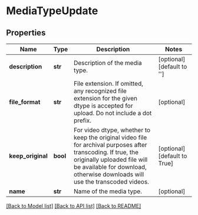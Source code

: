 # MediaTypeUpdate

## Properties
Name | Type | Description | Notes
------------ | ------------- | ------------- | -------------
**description** | **str** | Description of the media type. | [optional] [default to '']
**file_format** | **str** | File extension. If omitted, any recognized file extension for the given dtype is accepted for upload. Do not include a dot prefix. | [optional] 
**keep_original** | **bool** | For video dtype, whether to keep the original video file for archival purposes after transcoding. If true, the originally uploaded file will be available for download, otherwise downloads will use the transcoded videos. | [optional] [default to True]
**name** | **str** | Name of the media type. | [optional] 

[[Back to Model list]](../README.md#documentation-for-models) [[Back to API list]](../README.md#documentation-for-api-endpoints) [[Back to README]](../README.md)

